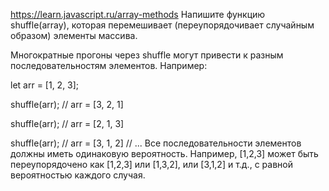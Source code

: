 https://learn.javascript.ru/array-methods
Напишите функцию shuffle(array), которая перемешивает (переупорядочивает случайным образом) элементы массива.

Многократные прогоны через shuffle могут привести к разным последовательностям элементов. Например:

let arr = [1, 2, 3];

shuffle(arr);
// arr = [3, 2, 1]

shuffle(arr);
// arr = [2, 1, 3]

shuffle(arr);
// arr = [3, 1, 2]
// ...
Все последовательности элементов должны иметь одинаковую вероятность. Например, [1,2,3] может быть переупорядочено как [1,2,3] или [1,3,2], или [3,1,2] и т.д., с равной вероятностью каждого случая.
